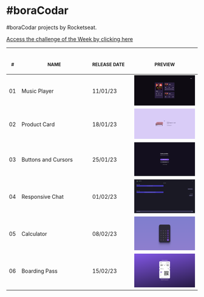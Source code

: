 # #boraCodar

#boraCodar projects by Rocketseat.

[Access the challenge of the Week by clicking here](https://boracodar.dev)

<table>
        <thead>
        <tr>
            <th align="center">
                <img width="20" height="1"> 
                <p>
                    <small>#</small>
                </p>
            </th>
            <th align="center">
                <img width="300" height="1"> 
                <p> 
                    <small>
                        NAME
                    </small>
                </p>
            </th>
            <th align="left">
                <img width="140" height="1">
                <p align="left"> 
                    <small>
                    RELEASE DATE
                    </small>
                </p>
            </th>
            <th align="center">
                <img width="201" height="1">
                <p align="center"> 
                    <small>
                    PREVIEW
                    </small>
                </p>
            </th>
        </tr>
    </thead>
        <tbody>
            <tr>
                <td>01</td>
                <td>Music Player</td>
                <td>11/01/23</td>
                <td align="center"><a href="https://github.com/jescatolini/boraCodar/tree/main/%231%20-%20MusicPlayer"><img width="300px" src="https://github.com/jescatolini/boraCodar/blob/main/%231%20-%20MusicPlayer/.github/preview.JPG" /></a></td>
            </tr>
            <tr>
                <td>02</td>
                <td>Product Card</td>
                <td>18/01/23</td>
                <td align="center"><a href="https://github.com/jescatolini/boraCodar/tree/main/%232%20-%20Product%20Card"><img width="300px" src="https://github.com/jescatolini/boraCodar/blob/main/%232%20-%20Product%20Card/.github/preview.jpg" /></a></td>
            </tr>
            <tr>
                <td>03</td>
                <td>Buttons and Cursors</td>
                <td>25/01/23</td>
                <td align="center"><a href="https://github.com/jescatolini/boraCodar/tree/main/%233%20-Buttons%20and%20Cursors"><img width="300px" src="https://github.com/jescatolini/boraCodar/blob/main/%233%20-Buttons%20and%20Cursors/.github/preview.JPG" /></a></td>
            </tr>
            <tr>
                <td>04</td>
                <td>Responsive Chat</td>
                <td>01/02/23</td>
                <td align="center"><a href="https://github.com/jescatolini/boraCodar/tree/main/%234%20-%20Responsive%20Chat"><img width="300px" src="https://github.com/jescatolini/boraCodar/blob/main/%234%20-%20Responsive%20Chat/.github/preview.png" /></a></td>
            </tr>
            <tr>
                <td>05</td>
                <td>Calculator</td>
                <td>08/02/23</td>
                <td align="center"><a href="https://github.com/jescatolini/boraCodar/tree/main/%235%20-%20Calculator"><img width="300px" src="https://github.com/jescatolini/boraCodar/blob/main/%235%20-%20Calculator/.github/preview.png" /></a></td>
            </tr>
            <tr>
                <td>06</td>
                <td>Boarding Pass</td>
                <td>15/02/23</td>
                <td align="center"><a href="https://github.com/jescatolini/boraCodar/tree/main/%236%20-%20Boarding%20Pass"><img width="300px" src="https://github.com/jescatolini/boraCodar/blob/main/%236%20-%20Boarding%20Pass/.github/preview.png" /></a></td>
            </tr>
        </tbody>
    </table>
